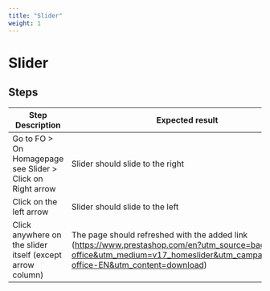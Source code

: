 ```yaml
---
title: "Slider"
weight: 1
---
```


# Slider
## Steps
| Step Description | Expected result |
| ----- | ----- |
| Go to FO > On Homagepage see Slider > Click on Right arrow | Slider should slide to the right |
| Click on the left arrow | Slider should slide to the left |
| Click anywhere on the slider itself (except arrow column) | The page should refreshed with the added link (https://www.prestashop.com/en?utm_source=back-office&utm_medium=v17_homeslider&utm_campaign=back-office-EN&utm_content=download) |
